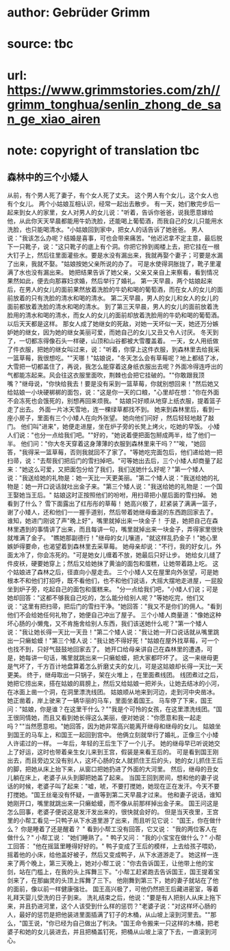 # author: Gebrüder Grimm
# source: tbc
# url: https://www.grimmstories.com/zh//grimm_tonghua/senlin_zhong_de_san_ge_xiao_airen
# note: copyright of translation tbc

## 森林中的三个小矮人 

从前，有个男人死了妻子，有个女人死了丈夫。
这个男人有个女儿，这个女人也有个女儿。
两个小姑娘互相认识，经常一起出去散步。
有一天，她们散完步后一起来到女人的家里，女人对男人的女儿说："听着，告诉你爸爸，说我愿意嫁给他，从此你天天早晨都能用牛奶洗脸，还能喝上葡萄酒，而我自己的女儿只能用水洗脸，也只能喝清水。"小姑娘回到家中，把女人的话告诉了她爸爸。
男人说："我该怎么办呢？结婚是喜事，可也会带来痛苦。"他迟迟拿不定主意，最后脱下一只靴子，说："这只靴子的底上有个洞。你把它拎到阁楼上去，把它挂在一根大钉子上，然后往里面灌些水。要是水没有漏出来，我就再娶个妻子；可要是水漏了出来，我就不娶。"姑娘按她父亲所说的办了。
可是水使得洞胀拢了，靴子里灌满了水也没有漏出来。
她把结果告诉了她父亲，父亲又亲自上来察看，看到情况果然如此，便去向那寡妇求婚，然后举行了婚礼。
第一天早晨，两个姑娘起来后，在男人的女儿的面前果然放着洗脸的牛奶和喝的葡萄酒，而在女人的女儿的面前放着的只有洗脸的清水和喝的清水。
第二天早晨，男人的女儿和女人的女儿的面前都放着洗脸的清水和喝的清水。
到了第三天早晨，男人的女儿的面前放着洗脸用的清水和喝的清水，而女人的女儿的面前却放着洗脸用的牛奶和喝的葡萄酒。
以后天天都是这样。
那女人成了她继女的死敌，对她一天坏似一天，她还万分嫉妒她的继女，因为她的继女美丽可爱，而她自己的女儿又丑又令人讨厌。
冬天到了，一切都冻得像石头一样硬，山顶和山谷都被大雪覆盖着。
一天，女人用纸做了件衣服，把她的继女叫过来，说："听着，你穿上这件衣服，到森林里去给我采一篮草莓，我很想吃。""天哪！"姑娘说，"冬天怎么会有草莓呢？地上都结了冰，大雪把一切都盖住了，再说，我怎么能穿着这身纸衣服出去呢？外面冷得连呼出的气都能冻起来。风会往这衣服里面吹，荆棘也会把它挂破的。""你敢跟我顶嘴？"继母说，"你快给我去！要是没有采到一篮草莓，你就别想回来！"然后她又给姑娘一小块硬梆梆的面包，说："这是你一天的口粮，"心里却在想："你在外面不会冻死也会饿死的，别想再回来烦我。"
姑娘只好顺从地穿上纸衣服，提着篮子走了出去。
外面一片冰天雪地，连一棵绿草都找不到。
她来到森林里后，看到一座小房子，里面有三个小矮人在向外张望。
她向他们问好 ，然后轻轻地敲了敲门。
他们叫"进来"，她便走进屋，坐在炉子旁的长凳上烤火，吃她的早饭。
小矮人们说："也分一点给我们吧。""好的，"她说着便把面包掰成两半，给了他们一半。
他们问："你大冬天穿着这身薄薄的衣服到森林里来干吗？""唉，"她回答，"我得采一篮草莓，否则我就回不了家了。"等她吃完面包后，他们递给她一把扫帚，说："去帮我们把后门的雪扫掉吧。"可等她出去后，三个小矮人却商量了起来："她这么可爱，又把面包分给了我们，我们送她什么好呢？"第一个矮人说："我送给她的礼物是：她一天比一天更美丽。"第二个矮人说："我送给她的礼物是：她一开口说话就吐出金子来。"第三个矮人说："我送给她的礼物是：一个国王娶她当王后。"
姑娘这时正按照他们的吩咐，用扫帚把小屋后面的雪扫掉。 她看到了什么？
雪下面露出了红彤彤的草莓！
她高兴极了，赶紧装了满满一篮子，谢了小矮人，还和他们一一握手道别，然后带着她继母垂涎的东西跑回家去了。
谁知，她进门刚说了声"晚上好"，嘴里就掉出来一块金子！
于是，她把自己在森林里遇到的事情讲了出来，而且每讲一句，嘴里就掉出来一块金子，弄得家里很快就堆满了金子。
"瞧她那副德行！"继母的女儿嚷道，"就这样乱扔金子！"她心里嫉妒得要命，也渴望着到森林里去采草莓。
她母亲却说："不行，我的好女儿，外面太冷了，你会冻死的。"可是她女儿缠着不放，她最后只好让步。
她给女儿缝了件皮袄，硬要她穿上；然后又给她抹了黄油的面包和蛋糕，让她带着路上吃。
这个姑娘进了森林之后，径直向小屋走去。
三个小矮人又在屋里向外张望，可是她根本不和他们打招呼，既不看他们，也不和他们说话，大摇大摆地走进屋，一屁股坐到炉子旁，吃起自己的面包和蛋糕来。
"分一点给我们吧，"小矮人们说；可是她却回答："这都不够我自己吃的，怎么能分给别人呢？"等她吃完，他们又说："这里有把扫帚，把后门的雪扫干净。"她回答："我又不是你们的佣人。"看到他们不会给她任何礼物了，她便自己冲出了屋子。
三个小矮人商量道："像她这种坏心肠的小懒鬼，又不肯施舍给别人东西，我们该送她什么呢？"第一个矮人说："我让她长得一天比一天丑！"第二个矮人说："我让她一开口说话就从嘴里跳出一只癞蛤蟆！"第三个矮人说："我让她不得好死！"姑娘在屋外找草莓，可一个也找不到，只好气鼓鼓地回家去了。
她开口给母亲讲自己在森林里的遭遇，可是，她每讲一句话，嘴里就跳出来一只癞蛤蟆，把大家都吓坏了。
这一来继母更是气坏了，千方百计地盘算着怎么折磨丈夫的女儿，可是这姑娘却长得一天比一天更美。
终于，继母取出一只锅子，架在火堆上 ，在里面煮线团。
线团煮过之后，她把它捞出来，搭在姑娘的肩膀上，然后又给姑娘一把斧头，让她去结冰的小河，在冰面上凿一个洞，在洞里漂洗线团。
姑娘顺从地来到河边，走到河中央凿冰。
她正凿着，岸上驶来了一辆华丽的马车，里面坐着国王。
马车停了下来，国王问："姑娘，你是谁？在这里干什么？""我是个可怜的女孩，在这里漂洗线团。"国王很同情她，而且又看到她长得这么美丽，便对她说："你愿意和我一起走吗？""当然愿意啦。"她回答，因为她非常高兴能离开继母和继母的女儿。
姑娘坐到国王的马车上，和国王一起回到宫中。
他俩立刻就举行了婚礼，正像三个小矮人许诺过的一样。
一年后，年轻的王后生下了一个儿子。
她的继母早已听说她交上了好运，这时也带着亲生女儿来到王宫，假装是来看王后的。
可是看到国王刚出去，而且旁边又没有别人，这坏心肠的女人就抓住王后的头，她的女儿抓住王后的脚，把她从床上抬下来，从窗口把她扔进了外面的大河里。
然后，继母的丑女儿躺在床上，老婆子从头到脚把她盖了起来。
当国王回到房间，想和他的妻子说话的时候，老婆子叫了起来："嘘，唬，不要打搅她，她现在正在发汗。今天不要打搅她。"国王丝毫没有怀疑，一直等到第二天早晨才过来。
他和妻子说话，谁知她刚开口，嘴里就跳出来一只癞蛤蟆，而不像从前那样掉出金子来。
国王问这是怎么回事，老婆子便说这是发汗发出来的，很快就会好的。
但是当天夜里，王宫里的小帮工看见一只鸭子从下水道里游了出来，而且听见它说：
"国王，你在做什么？
你是睡着了还是醒着？ "
看到小帮工没有回答，它又说：
"我的两位客人在做什么？"
小帮工说：
"她们睡熟了。"
鸭子又问：
"我的小宝宝在做什么？"
小帮工回答：
"他在摇篮里睡得好好的。"
鸭子变成了王后的模样，上去给孩子喂奶，摇着他的小床，给他盖好被子，然后又变成鸭子，从下水道游走了。
她这样一连来了两个晚上，第三天晚上，她对小帮工说："你去告诉国王，让他带上他的宝剑，站在门槛上，在我的头上挥舞三下。"小帮工赶紧跑去告诉国王，国王提着宝剑来了，在那幽灵的头顶上挥舞了三下。
他刚舞到第三下，她的妻子就站在了他的面前，像以前一样健康强壮。
国王高兴极了，可他仍然把王后藏进密室，等着礼拜天婴儿受洗的日子到来。
洗礼结束之后，他说："要是有人把别人从床上拖下来，并且扔进河里，这个人该受到什么样的惩罚？"老婆子说："对这样坏心肠的人，最好的惩罚是把他装进里面插满了钉子的木桶，从山坡上滚到河里去。""那么，"国王说，"你已经为自己做出了判决。"国王命令搬来一只这样的木桶，把老婆子和她的女儿装进去，并且把桶盖钉死，把桶从山坡上滚了下去，一直滚到河心。
